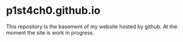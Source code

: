 p1st4ch0.github.io
==================
This repository is the basement of my website hosted by github. At the moment the site is work in progress. 
